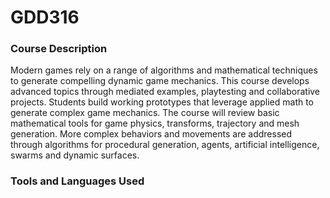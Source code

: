 # GDD316

### Course Description

Modern games rely on a range of algorithms and mathematical techniques to generate compelling dynamic game mechanics. This course develops advanced topics through mediated examples, playtesting and collaborative projects. Students build working prototypes that leverage applied math to generate complex game mechanics. The course will review basic mathematical tools for game physics, transforms, trajectory and mesh generation. More complex behaviors and movements are addressed through algorithms for procedural generation, agents, artificial intelligence, swarms and dynamic surfaces.

### Tools and Languages Used